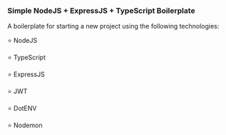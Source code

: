 ### Simple NodeJS + ExpressJS + TypeScript Boilerplate 

A boilerplate for starting a new project using the following technologies:


⭐ NodeJS

⭐ TypeScript

⭐ ExpressJS

⭐ JWT

⭐ DotENV

⭐ Nodemon